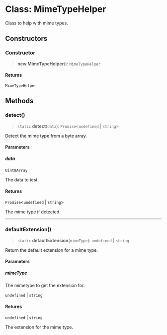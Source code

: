 # Class: MimeTypeHelper

Class to help with mime types.

## Constructors

### Constructor

> **new MimeTypeHelper**(): `MimeTypeHelper`

#### Returns

`MimeTypeHelper`

## Methods

### detect()

> `static` **detect**(`data`): `Promise`\<`undefined` \| `string`\>

Detect the mime type from a byte array.

#### Parameters

##### data

`Uint8Array`

The data to test.

#### Returns

`Promise`\<`undefined` \| `string`\>

The mime type if detected.

***

### defaultExtension()

> `static` **defaultExtension**(`mimeType`): `undefined` \| `string`

Return the default extension for a mime type.

#### Parameters

##### mimeType

The mimetype to get the extension for.

`undefined` | `string`

#### Returns

`undefined` \| `string`

The extension for the mime type.

